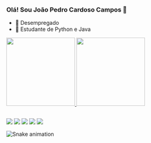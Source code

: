 ### Olá! Sou João Pedro Cardoso Campos 👋

- 🔭 Desempregado
- 🌱 Estudante de Python e Java

<a href="https://github.com/osodrack">
  <img height="180em" src="https://github-readme-stats.vercel.app/api?username=osodrack&show_icons=true&theme=dark&include_all_commits=true&count_private=true"/>
  <img height="180em" src="https://github-readme-stats.vercel.app/api/top-langs/?username=osodrack&layout=compact&langs_count=7&theme=dark"/>
</div>

##

<div> 
  <a href="https://instagram.com/buuuuti" target="_blank"><img src="https://img.shields.io/badge/-Instagram-%23E4405F?style=for-the-badge&logo=instagram&logoColor=white" target="_blank"></a>
 	<a href="https://www.twitch.tv/obutii_" target="_blank"><img src="https://img.shields.io/badge/Twitch-9146FF?style=for-the-badge&logo=twitch&logoColor=white" target="_blank"></a>
 <a href="https://discord.gg/Dmnx2xCFyY" target="_blank"><img src="https://img.shields.io/badge/Discord-7289DA?style=for-the-badge&logo=discord&logoColor=white" target="_blank"></a> 
  <a href = "mailto:bilabilada443@gmail.com"><img src="https://img.shields.io/badge/-Gmail-%23333?style=for-the-badge&logo=gmail&logoColor=white" target="_blank"></a>
  <a href="https://www.linkedin.com/in/joão-campos-81b782225/" target="_blank"><img src="https://img.shields.io/badge/-LinkedIn-%230077B5?style=for-the-badge&logo=linkedin&logoColor=white" target="_blank"></a> 

 ![Snake animation](https://github.com/osodrack/blob/output/github-contribution-grid-snake.svg)
